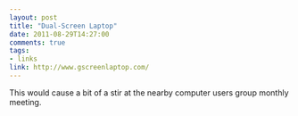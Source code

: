 ```yaml
---
layout: post
title: "Dual-Screen Laptop"
date: 2011-08-29T14:27:00
comments: true
tags:
- links
link: http://www.gscreenlaptop.com/
---
```

This would cause a bit of a stir at the nearby computer users group monthly meeting.
